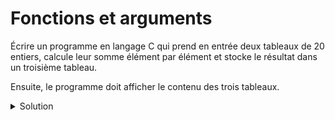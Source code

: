 # Fonctions et arguments


Écrire un programme en langage C qui prend en entrée deux tableaux de 20 entiers, 
calcule leur somme élément par élément et stocke le résultat dans un troisième tableau. 

Ensuite, le programme doit afficher le contenu des trois tableaux.

<details>
<summary>Solution</summary>

~~~cpp

#include <stdio.h>
#include <stdlib.h>

#define TAILLE 5

void somme_tableaux(int taille, const int *tab1, const int *tab2, int *resultat) {
    int i;

    for (i = 0; i < taille; i++) {
        resultat[i] = tab1[i] + tab2[i];
    }
}

void afficher_tableau(int taille, const int *tab) {
    int i;

    for (i = 0; i < taille; i++) {
        printf("%d ", tab[i]);
    }
    printf("\n");
}

int main(void) {
    int tab1[TAILLE], tab2[TAILLE], resultat[TAILLE];
    int i;

    printf("Entrez les éléments du premier tableau : ");
    for (i = 0; i < TAILLE; i++) {
        scanf("%d", &tab1[i]);
    }

    printf("Entrez les éléments du deuxième tableau : ");
    for (i = 0; i < TAILLE; i++) {
        scanf("%d", &tab2[i]);
    }

    somme_tableaux(TAILLE, tab1, tab2, resultat);

    printf("Premier tableau : ");
    afficher_tableau(sizeof tab1 / sizeof(int), tab1);

    printf("Deuxième tableau : ");
    afficher_tableau(sizeof tab2 / sizeof(int), tab2);

    printf("Résultat de la somme : ");
    afficher_tableau(sizeof resultat / sizeof(int), resultat);
 
~~~cpp
 
</details>
